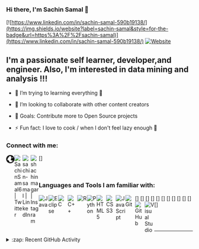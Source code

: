 ### Hi there, I'm Sachin Samal 👋

[![https://www.linkedin.com/in/sachin-samal-590b19138/](https://img.shields.io/website?label=sachin-samal&style=for-the-badge&url=https%3A%2F%2Fsachin-samal)](https://www.linkedin.com/in/sachin-samal-590b19138/)
[![Website](https://img.shields.io/website?label=sacsam005&style=for-the-badge&url=https%3A%2F%2Fcodestackr.com)](https://rpubs.com/sacsam005)

## I'm a passionate self learner, developer,and engineer. Also, I'm interested in data mining and analysis !!!

- 🌱 I’m trying to learning everything 🤣
- 👯 I’m looking to collaborate with other content creators
- 🥅 Goals: Contribute more to Open Source projects

- ⚡ Fun fact: I love to cook / when I don't feel lazy enough 🤣

### Connect with me:

[<img align="left" alt="Sacsam005" width="22px" src="https://raw.githubusercontent.com/iconic/open-iconic/master/svg/globe.svg" />]
[<img align="left" alt="SachinSamal6 | Twitter" width="22px" src="https://cdn.jsdelivr.net/npm/simple-icons@v3/icons/twitter.svg" />][Twitter]
[<img align="left" alt="sachin-samal | LinkedIn" width="22px" src="https://cdn.jsdelivr.net/npm/simple-icons@v3/icons/linkedin.svg" />][LinkedIn]
[<img align="left" alt="shachinmagar | Instagram" width="22px" src="https://cdn.jsdelivr.net/npm/simple-icons@v3/icons/instagram.svg" />][Instagram]

<br />

### Languages and Tools I am familiar with:

[<img align="left" alt="Java" width="26px" src="https://cdn.jsdelivr.net/npm/simple-icons@v3/icons/java.svg" />]
[<img align="left" alt="Eclipse" width="26px" src="https://cdn.jsdelivr.net/npm/simple-icons@v3/icons/eclipseide.svg" />]
[<img align="left" alt="C" width="26px" src="https://cdn.jsdelivr.net/npm/simple-icons@v3/icons/c.svg" />]
[<img align="left" alt="C++" width="26px" src="https://cdn.jsdelivr.net/npm/simple-icons@v3/icons/cplusplus.svg" />]
[<img align="left" alt="R" width="26px" src="https://cdn.jsdelivr.net/npm/simple-icons@v3/icons/r.svg" />]
[<img align="left" alt="Python" width="26px" src="https://cdn.jsdelivr.net/npm/simple-icons@v3/icons/python.svg" />]
[<img align="left" alt="HTML5" width="26px" src="https://cdn.jsdelivr.net/npm/simple-icons@v3/icons/html5.svg" />]
[<img align="left" alt="CSS3" width="26px" src="https://cdn.jsdelivr.net/npm/simple-icons@v3/icons/css3.svg" />]
[<img align="left" alt="JavaScript" width="26px" src="https://cdn.jsdelivr.net/npm/simple-icons@v3/icons/javascript.svg" />]
[<img align="left" alt="Git" width="26px" src="https://cdn.jsdelivr.net/npm/simple-icons@v3/icons/git.svg" />]
[<img align="left" alt="GitHub" width="26px" src="https://cdn.jsdelivr.net/npm/simple-icons@v3/icons/github.svg" />]
[<img align="left" alt="Visual Studio" width="26px" src="https://cdn.jsdelivr.net/npm/simple-icons@v3/icons/visualstudio.svg" />]

<br />
<br />

---

<details>
  <summary>:zap: Recent GitHub Activity</summary>
  

<details>
  <summary>:zap: GitHub Stats</summary>

  <img align="left" alt="Sacsam005's GitHub Stats" src="https://github-readme-stats.Sacsam005.vercel.app/api?username=Sacsam005&show_icons=true&hide_border=true" />

</details>

[twitter]: https://twitter.com/SachinSamal6
[instagram]: https://www.instagram.com/shachinmagar/
[linkedin]: https://www.linkedin.com/in/sachin-samal-590b19138/
